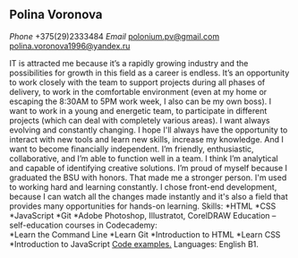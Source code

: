 ## Polina Voronova ##
*Phone* +375(29)2333484
*Email* polonium.pv@gmail.com polina.voronova1996@yandex.ru 

IT is attracted me because it’s a rapidly growing industry and the possibilities for growth in this field as a career is endless. It’s an opportunity to work closely with the team to support projects during all phases of delivery, to work in the comfortable environment (even at my home or escaping the 8:30AM to 5PM work week, I also can be my own boss).
I want to work in a young and energetic team, to participate in different projects (which can deal with completely various areas). I want always evolving and constantly changing. I hope I'll always have the opportunity to interact with new tools and learn new skills, increase my knowledge. And I want to become financially independent.
I’m friendly, enthusiastic, collaborative, and I’m able to function well in a team. I think I’m analytical and capable of identifying creative solutions. I’m proud of myself because I graduated the BSU with honors. That made me a stronger person. I'm used to working hard and learning constantly.
I chose front-end development, because I can watch all the changes made instantly and it's also a field that provides many opportunities for hands-on learning. 
Skills:
*HTML
*CSS
*JavaScript
*Git
*Adobe Photoshop, Illustratot, CorelDRAW
Education – self-education courses in Codecademy: 	
*Learn the Command Line	
*Learn Git
*Introduction to HTML
*Learn CSS
*Introduction to JavaScript
[Code examples.](http://github.com)
Languages:
English B1.


